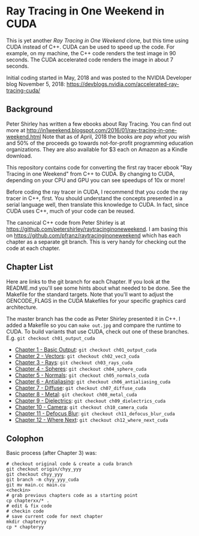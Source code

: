 Ray Tracing in One Weekend in CUDA
==================================

This is yet another _Ray Tracing in One Weekend_ clone, but this time using CUDA instead of C++.  CUDA can be used to speed up the code.  For example, on my machine, the C++ code renders the test image in 90 seconds.  The CUDA accelerated code renders the image in about 7 seconds.

Initial coding started in May, 2018 and was posted to the NVIDIA Developer blog November 5, 2018: https://devblogs.nvidia.com/accelerated-ray-tracing-cuda/

Background
----------

Peter Shirley has written a few ebooks about Ray Tracing.  You can find out more at http://in1weekend.blogspot.com/2016/01/ray-tracing-in-one-weekend.html  Note that as of April, 2018 the books are *pay what you wish* and 50% of the proceeds go towards not-for-profit programming education organizations.  They are also available for $3 each on Amazon as a Kindle download.

This repository contains code for converting the first ray tracer ebook "Ray Tracing in one Weekend" from C++ to CUDA.  By changing to CUDA, depending on your CPU and GPU you can see speedups of 10x or more!

Before coding the ray tracer in CUDA, I recommend that you code the ray tracer in C++, first.  You should understand the concepts presented in a serial language well, then translate this knowledge to CUDA.  In fact, since CUDA uses C++, much of your code can be reused.

The canonical C++ code from Peter Shirley is at https://github.com/petershirley/raytracinginoneweekend.  I am basing this on https://github.com/pfranz/raytracinginoneweekend which has each chapter as a separate git branch.  This is very handy for checking out the code at each chapter.

Chapter List
------------

Here are links to the git branch for each Chapter.  If you look at the README.md you'll see some hints about what needed to be done.  See the Makefile for the standard targets.  Note that you'll want to adjust the GENCODE_FLAGS in the CUDA Makefiles for your specific graphics card architecture.

The master branch has the code as Peter Shirley presented it in C++.  I added a Makefile so you can `make out.jpg` and compare the runtime to CUDA.  To build variants that use CUDA, check out one of these branches.  E.g. `git checkout ch01_output_cuda`

* [Chapter 1 - Basic Output](https://github.com/rogerallen/raytracinginoneweekend/tree/ch01_output_cuda): `git checkout ch01_output_cuda`
* [Chapter 2 - Vectors](https://github.com/rogerallen/raytracinginoneweekend/tree/ch02_vec3_cuda): `git checkout ch02_vec3_cuda`
* [Chapter 3 - Rays](https://github.com/rogerallen/raytracinginoneweekend/tree/ch03_rays_cuda): `git checkout ch03_rays_cuda`
* [Chapter 4 - Spheres](https://github.com/rogerallen/raytracinginoneweekend/tree/ch04_sphere_cuda): `git checkout ch04_sphere_cuda`
* [Chapter 5 - Normals](https://github.com/rogerallen/raytracinginoneweekend/tree/ch05_normals_cuda): `git checkout ch05_normals_cuda`
* [Chapter 6 - Antialiasing](https://github.com/rogerallen/raytracinginoneweekend/tree/ch06_antialiasing_cuda): `git checkout ch06_antialiasing_cuda`
* [Chapter 7 - Diffuse](https://github.com/rogerallen/raytracinginoneweekend/tree/ch07_diffuse_cuda): `git checkout ch07_diffuse_cuda`
* [Chapter 8 - Metal](https://github.com/rogerallen/raytracinginoneweekend/tree/ch08_metal_cuda): `git checkout ch08_metal_cuda`
* [Chapter 9 - Dielectrics](https://github.com/rogerallen/raytracinginoneweekend/tree/ch09_dielectrics_cuda): `git checkout ch09_dielectrics_cuda`
* [Chapter 10 - Camera](https://github.com/rogerallen/raytracinginoneweekend/tree/ch10_camera_cuda): `git checkout ch10_camera_cuda`
* [Chapter 11 - Defocus Blur](https://github.com/rogerallen/raytracinginoneweekend/tree/ch11_defocus_blur_cuda): `git checkout ch11_defocus_blur_cuda`
* [Chapter 12 - Where Next](https://github.com/rogerallen/raytracinginoneweekend/tree/ch12_where_next_cuda): `git checkout ch12_where_next_cuda`

Colophon
--------

Basic process (after Chapter 3) was:

```
# checkout original code & create a cuda branch
git checkout origin/chyy_yyy
git checkout chyy_yyy
git branch -m chyy_yyy_cuda
git mv main.cc main.cu
<checkin>
# grab previous chapters code as a starting point
cp chapterxx/* .
# edit & fix code
# checkin code
# save current code for next chapter
mkdir chapteryy
cp * chapteryy
```
